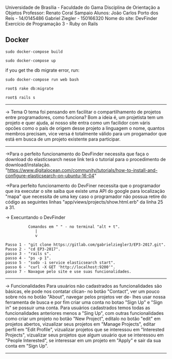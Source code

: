Universidade de Brasília - Faculdade do Gama
Disciplina de Orientação a Objetos
Professor: Renato Coral Sampaio
Alunos: João Carlos Porto dos Reis - 14/0145486
     	  Gabriel Ziegler - 150166320
Nome do site: DevFinder
Exercício de Programação 3 - Ruby on Rails

## Docker

`sudo docker-compose build`

`sudo docker-compose up`

if you get the db migrate error, run:

`sudo docker-compose run web bash`

`root$ rake db:migrate`

`root$ rails s`

----------------------------------------------------------------------------------------------------

-> Tema
      O tema foi pensando em facilitar o compartilhamento de projetos entre programadores, como
    funciona? Bom a ideia é, um projetista tem um projeto e quer ajuda, aí nosso site entra
    como um facilidor com váris opcões como o país de origem desse projeto a linguagem o nome,
    quantos membros precisam, vice versa é totalmente válido para um progamador que está em
    busca de um projeto existente para participar.

----------------------------------------------------------------------------------------------------
->Para o perfeito funcionamento do DevFinder necessita que faça o download do elasticsearch
  nesse link terá o tutorial para o procedimento de download/instalação.
  "https://www.digitalocean.com/community/tutorials/how-to-install-and-configure-elasticsearch-on-ubuntu-16-04"

->Para perfeito funcionamento do DevFiner necessita que o programador que ira executar o site
  saiba que existe uma API do google para localização "mapa" que necessita de uma key caso o programador não
  possua retire do código as seguintes linhas "app/views/projects/show.html.erb" da linha 25 a 31.

-> Execuntando o DevFinder

              Comandos em " " - no terminal "alt + t".
                 |
                 v

    Passo 1 - "git clone https://gitlab.com/gabrielziegler3/EP3-2017.git".
    Passo 2 - "cd EP3-2017".
    passo 3 - "rails s".
    passo 4 - "ps -p 1".
    passo 5 - "sudo -i service elasticsearch start".
    passo 6 - "curl -X GET 'http://localhost:9200'".
    passo 7 - Navague pelo site e use suas funcionalidades.

-----------------------------------------------------------------------------------------------------
-> Funcionalidades
      Para usuários não cadastrados as funcionalidades são básicas, ele pode nos contatar clican-
   no botão "Contact", ver um pouco sobre nós no botão "About", navegar pelos projetos ver de-
   lhes usar nossa ferramenta de busca e por fim criar uma conta no botao "Sign Up" e "Sign in"
   se possuir uma conta.
      Para usuários cadastrados temos todas as funcionalidades anteriores menos a "Sing Up",
   com outras funcionalidades como criar um projeto no botão "New Project", editalo no botão
   "edit" em projetos abertos, vizualizar seus projetos em "Manage Projects", editar perfil em
   "Edit Profile", vizualizar projetos que se interessou em "Interested Projects", vizualizar seus
   projetos que algum usuário que se interessou em "People Interested", se interessar em um projeto
   em "Apply" e sair da sua conta em "Sign Up".

---------------------------------------------------------------------------------------------------
